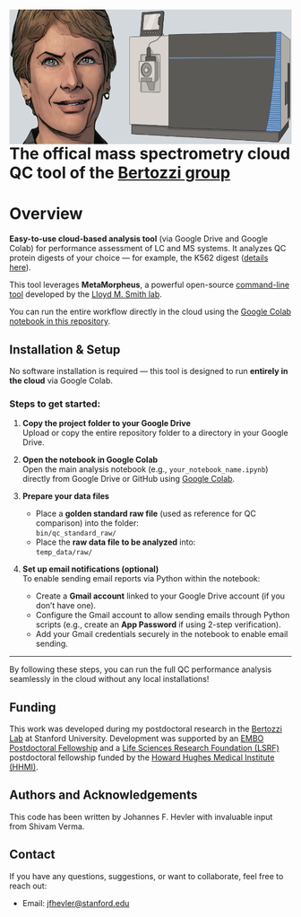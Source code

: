 # <img src="https://raw.githubusercontent.com/HevlerJohannes/Bertozzi_MS_QC/main/picture.png" height="200" align="right" style="height:240px; margin: auto;">  
<br />
<br />
<br />
<br />
<br />
<br />
<br />
<br />
<br />

# **The offical mass spectrometry cloud QC tool of the [Bertozzi group](https://bertozzigroup.stanford.edu/)**
# Overview

**Easy-to-use cloud-based analysis tool** (via Google Drive and Google Colab) for performance assessment of LC and MS systems. It analyzes QC protein digests of your choice — for example, the K562 digest ([details here](https://www.promega.com/products/mass-spectrometry/mass-spec-reference-reagents/mass-spec-compatible-yeast-and-human-protein-extracts/?catNum=V6951)).

This tool leverages **MetaMorpheus**, a powerful open-source [command-line tool](https://github.com/smith-chem-wisc/MetaMorpheus/wiki/Getting-Started#test-installation-via-net-core-dll---linux-macos-windows) developed by the [Lloyd M. Smith lab](https://pubs.acs.org/doi/10.1021/acs.jproteome.7b00873).

You can run the entire workflow directly in the cloud using the [Google Colab notebook in this repository](qc_tool.ipynb).

## Installation & Setup

No software installation is required — this tool is designed to run **entirely in the cloud** via Google Colab.

### Steps to get started:

1. **Copy the project folder to your Google Drive**  
   Upload or copy the entire repository folder to a directory in your Google Drive.

2. **Open the notebook in Google Colab**  
   Open the main analysis notebook (e.g., `your_notebook_name.ipynb`) directly from Google Drive or GitHub using [Google Colab](https://colab.research.google.com/).

3. **Prepare your data files**  
   - Place a **golden standard raw file** (used as reference for QC comparison) into the folder:  
     `bin/qc_standard_raw/`  
   - Place the **raw data file to be analyzed** into:  
     `temp_data/raw/`

4. **Set up email notifications (optional)**  
   To enable sending email reports via Python within the notebook:  
   - Create a **Gmail account** linked to your Google Drive account (if you don’t have one).  
   - Configure the Gmail account to allow sending emails through Python scripts (e.g., create an **App Password** if using 2-step verification).  
   - Add your Gmail credentials securely in the notebook to enable email sending.

---

By following these steps, you can run the full QC performance analysis seamlessly in the cloud without any local installations!

## Funding
This work was developed during my postdoctoral research in the [Bertozzi Lab](https://bertozzigroup.stanford.edu/) at Stanford University. Development was supported by an [EMBO Postdoctoral Fellowship](https://www.embo.org/funding/fellowships-grants-and-career-support/postdoctoral-fellowships/) and a [Life Sciences Research Foundation (LSRF)](https://lsrf.org/) postdoctoral fellowship funded by the [Howard Hughes Medical Institute (HHMI)](https://www.hhmi.org/).

## Authors and Acknowledgements
This code has been written by Johannes F. Hevler with invaluable input from Shivam Verma.

## Contact
If you have any questions, suggestions, or want to collaborate, feel free to reach out:
- Email: jfhevler@stanford.edu  


